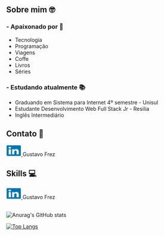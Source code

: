 ## **Sobre mim** :nerd_face:

### - Apaixonado por :orange_heart:

* Tecnologia
* Programação
* Viagens
* Coffe
* Livros
* Séries 

### - Estudando atualmente :books:

* Graduando em Sistema para Internet 4º semestre - Unisul <br>
* Estudante Desenvolvimento Web Full Stack Jr - Resilia <br>
* Inglês Intermediário <br>

## **Contato** :calling:

<a href="https://www.linkedin.com/in/gustavofrez/" target="_blank">
<img aling="center" alt="GustavoFrez-Linkedin" height="30" width="40" src ="https://raw.githubusercontent.com/devicons/devicon/master/icons/linkedin/linkedin-original.svg"
style="max-widht:100%">
</a>  Gustavo Frez 


## **Skills** :computer:

<a href="https://www.linkedin.com/in/gustavofrez/" target="_blank">
<img aling="center" alt="GustavoFrez-Linkedin" height="30" width="40" src ="https://raw.githubusercontent.com/devicons/devicon/master/icons/linkedin/linkedin-original.svg"
style="max-widht:100%">
</a>  Gustavo Frez  <br> <br>







   

![Anurag's GitHub stats](https://github-readme-stats.vercel.app/api?username=GUstavoFrez&show_icons=true&theme=tokyonight)

[![Top Langs](https://github-readme-stats.vercel.app/api/top-langs/?username=anuraghazra&layout=compact)](https://github.com/anuraghazra/github-readme-stats?)


